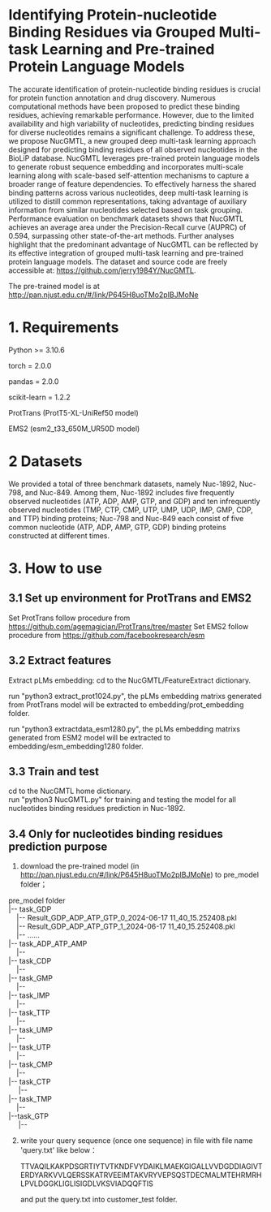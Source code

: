 # Identifying Protein-nucleotide Binding Residues via Grouped Multi-task Learning and Pre-trained Protein Language Models

The accurate identification of protein-nucleotide binding residues is crucial for protein function annotation and drug discovery. Numerous computational methods have been proposed to predict these binding residues, achieving remarkable performance. However, due to the limited availability and high variability of nucleotides, predicting binding residues for diverse nucleotides remains a significant challenge. To address these, we propose NucGMTL, a new grouped deep multi-task learning approach designed for predicting binding residues of all observed nucleotides in the BioLiP database. NucGMTL leverages pre-trained protein language models to generate robust sequence embedding and incorporates multi-scale learning along with scale-based self-attention mechanisms to capture a broader range of feature dependencies. To effectively harness the shared binding patterns across various nucleotides, deep multi-task learning is utilized to distill common representations, taking advantage of auxiliary information from similar nucleotides selected based on task grouping. Performance evaluation on benchmark datasets shows that NucGMTL achieves an average area under the Precision-Recall curve (AUPRC) of 0.594, surpassing other state-of-the-art methods. Further analyses highlight that the predominant advantage of NucGMTL can be reflected by its effective integration of grouped multi-task learning and pre-trained protein language models. The dataset and source code are freely accessible at: https://github.com/jerry1984Y/NucGMTL.

The pre-trained model is at http://pan.njust.edu.cn/#/link/P645H8uoTMo2pIBJMoNe

# 1. Requirements
Python >= 3.10.6

torch = 2.0.0

pandas = 2.0.0

scikit-learn = 1.2.2

ProtTrans (ProtT5-XL-UniRef50 model)

EMS2 (esm2_t33_650M_UR50D model) 

# 2 Datasets
We provided a total of three benchmark datasets, namely Nuc-1892, Nuc-798, and Nuc-849. Among them,  Nuc-1892 includes five frequently observed nucleotides (ATP, ADP, AMP, GTP, and GDP) and ten infrequently observed nucleotides (TMP, CTP, CMP, UTP, UMP, UDP, IMP, GMP, CDP, and TTP) binding proteins; Nuc-798 and Nuc-849 each consist of five common nucleotide (ATP, ADP, AMP, GTP, GDP) binding proteins constructed at different times.

# 3. How to use
## 3.1 Set up environment for ProtTrans and EMS2
Set ProtTrans follow procedure from https://github.com/agemagician/ProtTrans/tree/master
Set EMS2 follow procedure from https://github.com/facebookresearch/esm


## 3.2 Extract features
Extract pLMs embedding: cd to the NucGMTL/FeatureExtract dictionary.


run "python3 extract_prot1024.py", the pLMs embedding matrixs generated from ProtTrans model will be extracted to embedding/prot_embedding folder.


run "python3 extractdata_esm1280.py", the pLMs embedding matrixs generated from ESM2 model will be extracted to embedding/esm_embedding1280 folder.

## 3.3 Train and test
cd to the NucGMTL home dictionary.  
run "python3 NucGMTL.py" for training and testing the model for all nucleotides binding residues prediction in Nuc-1892.  
 

## 3.4 Only for nucleotides binding residues prediction purpose
1. download the pre-trained model (in http://pan.njust.edu.cn/#/link/P645H8uoTMo2pIBJMoNe) to pre_model folder；
 
 pre_model folder   
   |--   task_GDP   
&nbsp;&nbsp;&nbsp;&nbsp;|--   Result_GDP_ADP_ATP_GTP_0_2024-06-17 11_40_15.252408.pkl   
&nbsp;&nbsp;&nbsp;&nbsp;|--  Result_GDP_ADP_ATP_GTP_1_2024-06-17 11_40_15.252408.pkl   
&nbsp;&nbsp;&nbsp;&nbsp;|--  ……   
   |--  task_ADP_ATP_AMP  
&nbsp;&nbsp;&nbsp;&nbsp;|--  
   |--  task_CDP  
&nbsp;&nbsp;&nbsp;&nbsp;|--  
   |--  task_GMP  
&nbsp;&nbsp;&nbsp;&nbsp;|--  
   |--  task_IMP  
&nbsp;&nbsp;&nbsp;&nbsp;|--  
   |--  task_TTP  
&nbsp;&nbsp;&nbsp;&nbsp;|--  
   |--  task_UMP  
 &nbsp;&nbsp;&nbsp;&nbsp;|--  
   |--  task_UTP  
 &nbsp;&nbsp;&nbsp;&nbsp;|--  
   |--  task_CMP  
&nbsp;&nbsp;&nbsp;&nbsp;|--  
   |--  task_CTP  
&nbsp;&nbsp;&nbsp;&nbsp; |--  
   |--  task_TMP  
&nbsp;&nbsp;&nbsp;&nbsp;|--  
   |--task_GTP  
&nbsp;&nbsp;&nbsp;&nbsp; |--  

2. write your query sequence (once one sequence) in file with file name 'query.txt' like below：
   
   TTVAQILKAKPDSGRTIYTVTKNDFVYDAIKLMAEKGIGALLVVDGDDIAGIVTERDYARKVVLQERSSKATRVEEIMTAKVRYVEPSQSTDECMALMTEHRMRHLPVLDGGKLIGLISIGDLVKSVIADQQFTIS  
   

   and put the query.txt into customer_test folder.
   
   
